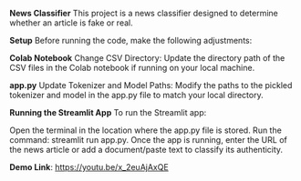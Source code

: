 **News Classifier**
This project is a news classifier designed to determine whether an article is fake or real.

**Setup**
Before running the code, make the following adjustments:

**Colab Notebook**
Change CSV Directory: Update the directory path of the CSV files in the Colab notebook if running on your local machine.


**app.py**
Update Tokenizer and Model Paths: Modify the paths to the pickled tokenizer and model in the app.py file to match your local directory.


**Running the Streamlit App**
To run the Streamlit app:

Open the terminal in the location where the app.py file is stored.
Run the command: streamlit run app.py.
Once the app is running, enter the URL of the news article or add a document/paste text to classify its authenticity.

**Demo Link**: https://youtu.be/x_2euAjAxQE
